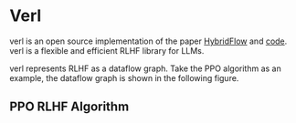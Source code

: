 # Verl 

verl is an open source implementation of the paper [HybridFlow](https://arxiv.org/abs/2409.19256v2) and [code](https://github.com/volcengine/verl). verl is a flexible and efficient RLHF library for LLMs.

verl represents RLHF as a dataflow graph. Take the PPO algorithm as an example, the dataflow graph is shown in the following figure.

## PPO RLHF Algorithm


